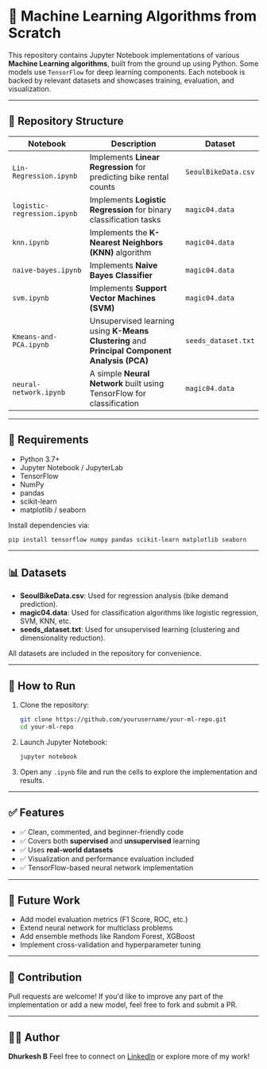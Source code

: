# 🧠 Machine Learning Algorithms from Scratch

This repository contains Jupyter Notebook implementations of various **Machine Learning algorithms**, built from the ground up using Python. Some models use `TensorFlow` for deep learning components. Each notebook is backed by relevant datasets and showcases training, evaluation, and visualization.

---

## 📁 Repository Structure

| Notebook                    | Description                                                                                   | Dataset             |
| --------------------------- | --------------------------------------------------------------------------------------------- | ------------------- |
| `Lin-Regression.ipynb`      | Implements **Linear Regression** for predicting bike rental counts                            | `SeoulBikeData.csv` |
| `logistic-regression.ipynb` | Implements **Logistic Regression** for binary classification tasks                            | `magic04.data`      |
| `knn.ipynb`                 | Implements the **K-Nearest Neighbors (KNN)** algorithm                                        | `magic04.data`      |
| `naive-bayes.ipynb`         | Implements **Naive Bayes Classifier**                                                         | `magic04.data`      |
| `svm.ipynb`                 | Implements **Support Vector Machines (SVM)**                                                  | `magic04.data`      |
| `Kmeans-and-PCA.ipynb`      | Unsupervised learning using **K-Means Clustering** and **Principal Component Analysis (PCA)** | `seeds_dataset.txt` |
| `neural-network.ipynb`      | A simple **Neural Network** built using TensorFlow for classification                         | `magic04.data`      |

---

## 🔧 Requirements

* Python 3.7+
* Jupyter Notebook / JupyterLab
* TensorFlow
* NumPy
* pandas
* scikit-learn
* matplotlib / seaborn

Install dependencies via:

```bash
pip install tensorflow numpy pandas scikit-learn matplotlib seaborn
```

---

## 📊 Datasets

* **SeoulBikeData.csv**: Used for regression analysis (bike demand prediction).
* **magic04.data**: Used for classification algorithms like logistic regression, SVM, KNN, etc.
* **seeds\_dataset.txt**: Used for unsupervised learning (clustering and dimensionality reduction).

All datasets are included in the repository for convenience.

---

## 🚀 How to Run

1. Clone the repository:

   ```bash
   git clone https://github.com/yourusername/your-ml-repo.git
   cd your-ml-repo
   ```

2. Launch Jupyter Notebook:

   ```bash
   jupyter notebook
   ```

3. Open any `.ipynb` file and run the cells to explore the implementation and results.

---

## ✅ Features

* ✅ Clean, commented, and beginner-friendly code
* ✅ Covers both **supervised** and **unsupervised** learning
* ✅ Uses **real-world datasets**
* ✅ Visualization and performance evaluation included
* ✅ TensorFlow-based neural network implementation

---

## 📌 Future Work

* Add model evaluation metrics (F1 Score, ROC, etc.)
* Extend neural network for multiclass problems
* Add ensemble methods like Random Forest, XGBoost
* Implement cross-validation and hyperparameter tuning

---

## 🙌 Contribution

Pull requests are welcome! If you'd like to improve any part of the implementation or add a new model, feel free to fork and submit a PR.

---

## 👨‍💻 Author

**Dhurkesh B**
Feel free to connect on [LinkedIn](https://www.linkedin.com/) or explore more of my work!
